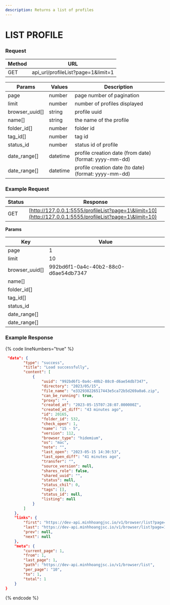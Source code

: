 ```yaml
---
description: Returns a list of profiles
---
```


# LIST PROFILE

### Request

| Method | URL                                  |
| ------ | ------------------------------------ |
| GET    | api\_url/profileList?page=1\&limit=1 |

| Params           | Values   | Description                                            |
| ---------------- | -------- | ------------------------------------------------------ |
| page             | number   | page number of pagination                              |
| limit            | number   | number of profiles displayed                           |
| browser\_uuid\[] | string   | profile uuid                                           |
| name\[]          | string   | the name of the profile                                |
| folder\_id\[]    | number   | folder id                                              |
| tag\_id\[]       | number   | tag id                                                 |
| status\_id       | number   | status id of profile                                   |
| date\_range\[]   | datetime | profile creation date (from date) (format: yyyy-mm-dd) |
| date\_range\[]   | datetime | profile creation date (to date) (format: yyyy-mm-dd)   |

### **Example Request**

| Status | Response                                                                                                 |
| ------ | -------------------------------------------------------------------------------------------------------- |
| GET    | [http://127.0.0.1:5555/profileList?page=1\&limit=10](http://127.0.0.1:5555/profileList?page=1\&limit=10) |

**Params**

| Key              | Value                                |
| ---------------- | ------------------------------------ |
| page             | 1                                    |
| limit            | 10                                   |
| browser\_uuid\[] | 992bd6f1-0a4c-40b2-88c0-d6ae54db7347 |
| name\[]          |                                      |
| folder\_id\[]    |                                      |
| tag\_id\[]       |                                      |
| status\_id       |                                      |
| date\_range\[]   |                                      |
| date\_range\[]   |                                      |

### **Example Response**

{% code lineNumbers="true" %}
```json
 "data": {
        "type": "success",
        "title": "Load successfully",
        "content": [
            {
                "uuid": "992bd6f1-0a4c-40b2-88c0-d6ae54db7347",
                "directory": "2023/05/15",
                "file_name": "e332938226517443e5ca72b5d269a0a6.zip",
                "can_be_running": true,
                "proxy": "",
                "created_at": "2023-05-15T07:28:07.000000Z",
                "created_at_diff": "43 minutes ago",
                "id": 20165,
                "folder_id": 532,
                "check_open": 1,
                "name": "15 - 5",
                "version": 112,
                "browser_type": "hidemium",
                "os": "mac",
                "note": "",
                "last_open": "2023-05-15 14:30:53",
                "last_open_diff": "41 minutes ago",
                "transfer": "",
                "source_version": null,
                "shares_role": false,
                "shared_uuid": "",
                "status": null,
                "status_chil": 0,
                "tags": [],
                "status_id": null,
                "listing": null
            }
        ]
    },
    "links": {
        "first": "https://dev-api.minhhoangjsc.io/v1/browser/list?page=1",
        "last": "https://dev-api.minhhoangjsc.io/v1/browser/list?page=1",
        "prev": null,
        "next": null
    },
    "meta": {
        "current_page": 1,
        "from": 1,
        "last_page": 1,
        "path": "https://dev-api.minhhoangjsc.io/v1/browser/list",
        "per_page": "10",
        "to": 1,
        "total": 1
    }
}
```
{% endcode %}
